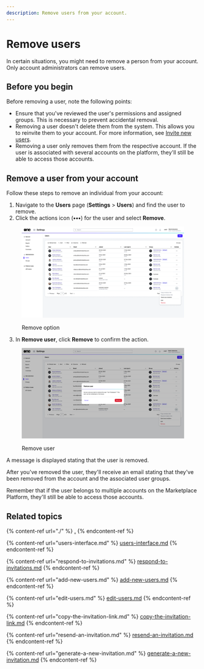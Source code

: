 ```yaml
---
description: Remove users from your account.
---
```


# Remove users

In certain situations, you might need to remove a person from your account. Only account administrators can remove users.

## Before you begin <a href="#taskt_users__manage_users_task__prereq__1" id="taskt_users__manage_users_task__prereq__1"></a>

Before removing a user, note the following points:

* Ensure that you've reviewed the user's permissions and assigned groups. This is necessary to prevent accidental removal.
* Removing a user doesn't delete them from the system. This allows you to reinvite them to your account. For more information, see [Invite new users](add-new-users.md).
* Removing a user only removes them from the respective account. If the user is associated with several accounts on the platform, they'll still be able to access those accounts.&#x20;

## Remove a user from your account

Follow these steps to remove an individual from your account:

1. Navigate to the **Users** page (**Settings** > **Users**) and find the user to remove.
2. Click the actions icon (**•••**) for the user and select **Remove**.

<figure><img src="../../../.gitbook/assets/image (416).png" alt=""><figcaption><p>Remove option</p></figcaption></figure>

3. In **Remove user**, click **Remove** to confirm the action.

<figure><img src="../../../.gitbook/assets/image (417).png" alt=""><figcaption><p>Remove user</p></figcaption></figure>

A message is displayed stating that the user is removed.&#x20;

After you've removed the user, they'll receive an email stating that they've been removed from the account and the associated user groups.&#x20;

Remember that if the user belongs to multiple accounts on the Marketplace Platform, they'll still be able to access those accounts.

## Related topics

{% content-ref url="./" %}
[.](./)
{% endcontent-ref %}

{% content-ref url="users-interface.md" %}
[users-interface.md](users-interface.md)
{% endcontent-ref %}

{% content-ref url="respond-to-invitations.md" %}
[respond-to-invitations.md](respond-to-invitations.md)
{% endcontent-ref %}

{% content-ref url="add-new-users.md" %}
[add-new-users.md](add-new-users.md)
{% endcontent-ref %}

{% content-ref url="edit-users.md" %}
[edit-users.md](edit-users.md)
{% endcontent-ref %}

{% content-ref url="copy-the-invitation-link.md" %}
[copy-the-invitation-link.md](copy-the-invitation-link.md)
{% endcontent-ref %}

{% content-ref url="resend-an-invitation.md" %}
[resend-an-invitation.md](resend-an-invitation.md)
{% endcontent-ref %}

{% content-ref url="generate-a-new-invitation.md" %}
[generate-a-new-invitation.md](generate-a-new-invitation.md)
{% endcontent-ref %}
